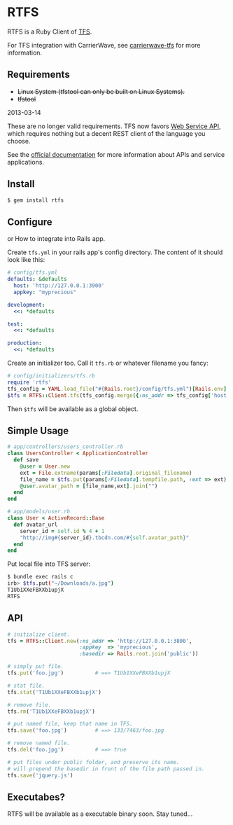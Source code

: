 RTFS
====

RTFS is a Ruby Client of [TFS](http://code.taobao.org/project/view/366/).

For TFS integration with CarrierWave, see
[carrierwave-tfs](http://github.com/huacnlee/carrierwave-tfs) for more
information.


Requirements
------------

* <del>Linux System (tfstool can only be built on Linux Systems).</del>
* <del>tfstool</del>

2013-03-14

These are no longer valid requirements. TFS now favors
[Web Service API](http://baike.corp.taobao.com/index.php/CS_RD/tfs/use_web_service),
which requires nothing but a decent REST client of the language you choose.

See the [official documentation](http://baike.corp.taobao.com/index.php/CS_RD/tfs)
for more information about APIs and service applications.


Install
-------

```bash
$ gem install rtfs
```

Configure
---------

or How to integrate into Rails app.

Create `tfs.yml` in your rails app's config directory. The content of it should
look like this:

```yaml
# config/tfs.yml
defaults: &defaults
  host: 'http://127.0.0.1:3900'
  appkey: "myprecious"

development:
  <<: *defaults

test:
  <<: *defaults

production:
  <<: *defaults
```

Create an initializer too. Call it `tfs.rb` or whatever filename you fancy:


```ruby
# config/initializers/tfs.rb
require 'rtfs'
tfs_config = YAML.load_file("#{Rails.root}/config/tfs.yml")[Rails.env]
$tfs = RTFS::Client.tfs(tfs_config.merge({:ns_addr => tfs_config['host']}))
```

Then `$tfs` will be available as a global object.


Simple Usage
------------

```ruby
# app/controllers/users_controller.rb
class UsersController < ApplicationController
  def save
    @user = User.new
    ext = File.extname(params[:Filedata].original_filename)
    file_name = $tfs.put(params[:Filedata].tempfile.path, :ext => ext)
    @user.avatar_path = [file_name,ext].join("")
  end
end

# app/models/user.rb
class User < ActiveRecord::Base
  def avatar_url
    server_id = self.id % 4 + 1
    "http://img#{server_id}.tbcdn.com/#{self.avatar_path}"
  end
end
```

Put local file into TFS server:

```bash
$ bundle exec rails c
irb> $tfs.put("~/Downloads/a.jpg")
T1Ub1XXeFBXXb1upjX
RTFS
```


API
---

```ruby
# initialize client.
tfs = RTFS::Client.new(:ns_addr => 'http://127.0.0.1:3800',
                       :appkey  => 'myprecious',
                       :basedir => Rails.root.join('public'))

# simply put file.
tfs.put('foo.jpg')          # ==> T1Ub1XXeFBXXb1upjX

# stat file.
tfs.stat('T1Ub1XXeFBXXb1upjX')

# remove file.
tfs.rm('T1Ub1XXeFBXXb1upjX')

# put named file, keep that name in TFS.
tfs.save('foo.jpg')         # ==> 133/7463/foo.jpg

# remove named file.
tfs.del('foo.jpg')          # ==> true

# put files under public folder, and preserve its name.
# will prepend the basedir in front of the file path passed in.
tfs.save('jquery.js')
```


Executabes?
-----------

RTFS will be available as a executable binary soon. Stay tuned...